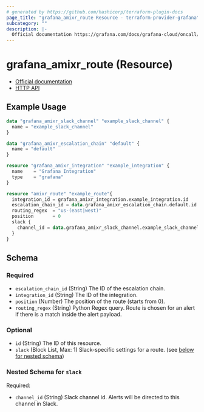 ```yaml
---
# generated by https://github.com/hashicorp/terraform-plugin-docs
page_title: "grafana_amixr_route Resource - terraform-provider-grafana"
subcategory: ""
description: |-
  Official documentation https://grafana.com/docs/grafana-cloud/oncall/routes/HTTP API https://grafana.com/docs/grafana-cloud/oncall/oncall-api-reference/routes/
---
```


# grafana_amixr_route (Resource)

* [Official documentation](https://grafana.com/docs/grafana-cloud/oncall/routes/)
* [HTTP API](https://grafana.com/docs/grafana-cloud/oncall/oncall-api-reference/routes/)

## Example Usage

```terraform
data "grafana_amixr_slack_channel" "example_slack_channel" {
  name = "example_slack_channel"
}

data "grafana_amixr_escalation_chain" "default" {
  name = "default"
}

resource "grafana_amixr_integration" "example_integration" {
  name    = "Grafana Integration"
  type    = "grafana"
}

resource "amixr_route" "example_route"{
  integration_id = grafana_amixr_integration.example_integration.id
  escalation_chain_id = data.grafana_amixr_escalation_chain.default.id
  routing_regex  = "us-(east|west)"
  position       = 0
  slack {
    channel_id = data.grafana_amixr_slack_channel.example_slack_channel.slack_id
  }
}
```

<!-- schema generated by tfplugindocs -->
## Schema

### Required

- `escalation_chain_id` (String) The ID of the escalation chain.
- `integration_id` (String) The ID of the integration.
- `position` (Number) The position of the route (starts from 0).
- `routing_regex` (String) Python Regex query. Route is chosen for an alert if there is a match inside the alert payload.

### Optional

- `id` (String) The ID of this resource.
- `slack` (Block List, Max: 1) Slack-specific settings for a route. (see [below for nested schema](#nestedblock--slack))

<a id="nestedblock--slack"></a>
### Nested Schema for `slack`

Required:

- `channel_id` (String) Slack channel id. Alerts will be directed to this channel in Slack.


